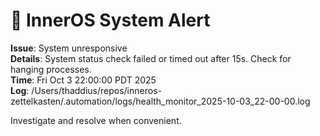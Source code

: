 # 🚨 InnerOS System Alert

**Issue**: System unresponsive  
**Details**: System status check failed or timed out after 15s. Check for hanging processes.  
**Time**: Fri Oct  3 22:00:00 PDT 2025  
**Log**: /Users/thaddius/repos/inneros-zettelkasten/.automation/logs/health_monitor_2025-10-03_22-00-00.log

Investigate and resolve when convenient.
